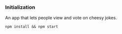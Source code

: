 ### Initialization

An app that lets people view and vote on cheesy jokes.

```
npm install && npm start
```
